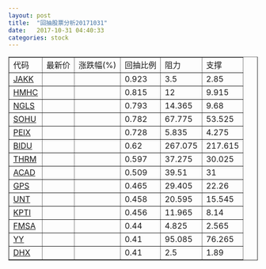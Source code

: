 ```yaml
---
layout: post
title:  "回抽股票分析20171031"
date:   2017-10-31 04:40:33
categories: stock
---
```

<script type="text/javascript">
var stockList = []
stockList.push('gb_jakk');
stockList.push('gb_hmhc');
stockList.push('gb_ngls');
stockList.push('gb_sohu');
stockList.push('gb_peix');
stockList.push('gb_bidu');
stockList.push('gb_thrm');
stockList.push('gb_acad');
stockList.push('gb_gps');
stockList.push('gb_unt');
stockList.push('gb_kpti');
stockList.push('gb_fmsa');
stockList.push('gb_yy');
stockList.push('gb_dhx');
</script>
<table border="1">
 <tr>
 <td>代码</td>
 <td>最新价</td>
 <td>涨跌幅(%)</td>
 <td>回抽比例</td>
 <td>阻力</td>
 <td>支撑</td>
</tr>
  <tr id="jakk">
  <td><a href="http://stock.finance.sina.com.cn/usstock/quotes/JAKK.html" target="_blank">JAKK</a></td><td></td><td></td><td>0.923</td><td>3.5</td><td>2.85</td></tr>
  <tr id="hmhc">
  <td><a href="http://stock.finance.sina.com.cn/usstock/quotes/HMHC.html" target="_blank">HMHC</a></td><td></td><td></td><td>0.815</td><td>12</td><td>9.915</td></tr>
  <tr id="ngls">
  <td><a href="http://stock.finance.sina.com.cn/usstock/quotes/NGLS.html" target="_blank">NGLS</a></td><td></td><td></td><td>0.793</td><td>14.365</td><td>9.68</td></tr>
  <tr id="sohu">
  <td><a href="http://stock.finance.sina.com.cn/usstock/quotes/SOHU.html" target="_blank">SOHU</a></td><td></td><td></td><td>0.782</td><td>67.775</td><td>53.525</td></tr>
  <tr id="peix">
  <td><a href="http://stock.finance.sina.com.cn/usstock/quotes/PEIX.html" target="_blank">PEIX</a></td><td></td><td></td><td>0.728</td><td>5.835</td><td>4.275</td></tr>
  <tr id="bidu">
  <td><a href="http://stock.finance.sina.com.cn/usstock/quotes/BIDU.html" target="_blank">BIDU</a></td><td></td><td></td><td>0.62</td><td>267.075</td><td>217.615</td></tr>
  <tr id="thrm">
  <td><a href="http://stock.finance.sina.com.cn/usstock/quotes/THRM.html" target="_blank">THRM</a></td><td></td><td></td><td>0.597</td><td>37.275</td><td>30.025</td></tr>
  <tr id="acad">
  <td><a href="http://stock.finance.sina.com.cn/usstock/quotes/ACAD.html" target="_blank">ACAD</a></td><td></td><td></td><td>0.509</td><td>39.51</td><td>31</td></tr>
  <tr id="gps">
  <td><a href="http://stock.finance.sina.com.cn/usstock/quotes/GPS.html" target="_blank">GPS</a></td><td></td><td></td><td>0.465</td><td>29.405</td><td>22.26</td></tr>
  <tr id="unt">
  <td><a href="http://stock.finance.sina.com.cn/usstock/quotes/UNT.html" target="_blank">UNT</a></td><td></td><td></td><td>0.458</td><td>20.595</td><td>15.545</td></tr>
  <tr id="kpti">
  <td><a href="http://stock.finance.sina.com.cn/usstock/quotes/KPTI.html" target="_blank">KPTI</a></td><td></td><td></td><td>0.456</td><td>11.965</td><td>8.14</td></tr>
  <tr id="fmsa">
  <td><a href="http://stock.finance.sina.com.cn/usstock/quotes/FMSA.html" target="_blank">FMSA</a></td><td></td><td></td><td>0.44</td><td>4.825</td><td>2.565</td></tr>
  <tr id="yy">
  <td><a href="http://stock.finance.sina.com.cn/usstock/quotes/YY.html" target="_blank">YY</a></td><td></td><td></td><td>0.41</td><td>95.085</td><td>76.265</td></tr>
  <tr id="dhx">
  <td><a href="http://stock.finance.sina.com.cn/usstock/quotes/DHX.html" target="_blank">DHX</a></td><td></td><td></td><td>0.41</td><td>2.5</td><td>1.89</td></tr>
</table>
